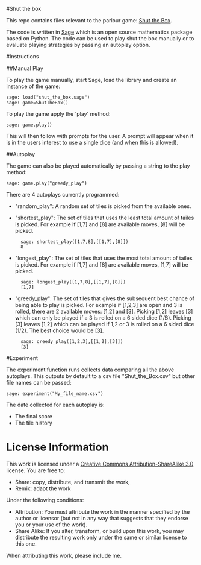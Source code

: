 #Shut the box

This repo contains files relevant to the parlour game: [Shut the Box](http://en.wikipedia.org/wiki/Shut_the_Box).

The code is written in [Sage](http://sagemath.org/) which is an open source mathematics package based on Python. The code can be used to play shut the box manually or to evaluate playing strategies by passing an autoplay option.

#Instructions

##Manual Play

To play the game manually, start Sage, load the library and create an instance of the game:

    sage: load("shut_the_box.sage")
    sage: game=ShutTheBox()

To play the game apply the 'play' method:

    sage: game.play()

This will then follow with prompts for the user. A prompt will appear when it is in the users interest to use a single dice (and when this is allowed).

##Autoplay

The game can also be played automatically by passing a string to the play method:

    sage: game.play("greedy_play")

There are 4 autoplays currently programmed:

- "random_play": A random set of tiles is picked from the available ones.
- "shortest_play": The set of tiles that uses the least total amount of tailes is picked. For example if [1,7] and [8] are available moves, [8] will be picked.

        sage: shortest_play([1,7,8],[[1,7],[8]])
        8

- "longest_play": The set of tiles that uses the most total amount of tailes is picked. For example if [1,7] and [8] are available moves, [1,7] will be picked.

        sage: longest_play([1,7,8],[[1,7],[8]])
        [1,7]

- "greedy_play": The set of tiles that gives the subsequent best chance of being able to play is picked. For example if [1,2,3] are open and 3 is rolled, there are 2 available moves: [1,2] and [3]. Picking [1,2] leaves [3] which can only be played if a 3 is rolled on a 6 sided dice (1/6). Picking [3] leaves [1,2] which can be played if 1,2 or 3 is rolled on a 6 sided dice (1/2). The best choice would be [3].

        sage: greedy_play([1,2,3],[[1,2],[3]])
        [3]

#Experiment

The experiment function runs collects data comparing all the above autoplays. This outputs by default to a csv file "Shut_the_Box.csv" but other file names can be passed:

    sage: experiment("My_file_name.csv")

The date collected for each autoplay is:

- The final score
- The tile history

# License Information #

This work is licensed under a [Creative Commons Attribution-ShareAlike 3.0](http://creativecommons.org/licenses/by-sa/3.0/us/) license.  You are free to:

* Share: copy, distribute, and transmit the work,
* Remix: adapt the work

Under the following conditions:

* Attribution: You must attribute the work in the manner specified by the author or licensor (but not in any way that suggests that they endorse you or your use of the work).
* Share Alike: If you alter, transform, or build upon this work, you may distribute the resulting work only under the same or similar license to this one.

When attributing this work, please include me.
